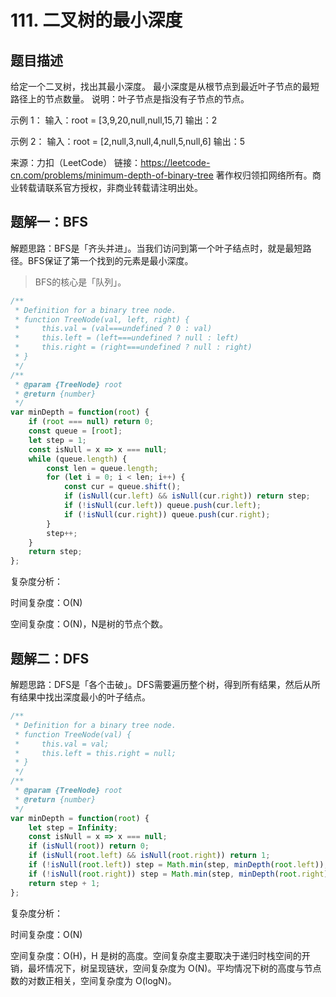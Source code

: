 # 111. 二叉树的最小深度

## 题目描述

给定一个二叉树，找出其最小深度。
最小深度是从根节点到最近叶子节点的最短路径上的节点数量。
说明：叶子节点是指没有子节点的节点。

示例 1：
输入：root = [3,9,20,null,null,15,7]
输出：2

示例 2：
输入：root = [2,null,3,null,4,null,5,null,6]
输出：5

来源：力扣（LeetCode）
链接：https://leetcode-cn.com/problems/minimum-depth-of-binary-tree
著作权归领扣网络所有。商业转载请联系官方授权，非商业转载请注明出处。

## 题解一：BFS

解题思路：BFS是「齐头并进」。当我们访问到第一个叶子结点时，就是最短路径。BFS保证了第一个找到的元素是最小深度。

> BFS的核心是「队列」。

```js
/**
 * Definition for a binary tree node.
 * function TreeNode(val, left, right) {
 *     this.val = (val===undefined ? 0 : val)
 *     this.left = (left===undefined ? null : left)
 *     this.right = (right===undefined ? null : right)
 * }
 */
/**
 * @param {TreeNode} root
 * @return {number}
 */
var minDepth = function(root) {
    if (root === null) return 0;
    const queue = [root];
    let step = 1;
    const isNull = x => x === null;
    while (queue.length) {
        const len = queue.length;
        for (let i = 0; i < len; i++) {
            const cur = queue.shift();
            if (isNull(cur.left) && isNull(cur.right)) return step;
            if (!isNull(cur.left)) queue.push(cur.left);
            if (!isNull(cur.right)) queue.push(cur.right);
        }
        step++;
    }
    return step;
};
```

复杂度分析：

时间复杂度：O(N)

空间复杂度：O(N)，N是树的节点个数。

## 题解二：DFS

解题思路：DFS是「各个击破」。DFS需要遍历整个树，得到所有结果，然后从所有结果中找出深度最小的叶子结点。

```js
/**
 * Definition for a binary tree node.
 * function TreeNode(val) {
 *     this.val = val;
 *     this.left = this.right = null;
 * }
 */
/**
 * @param {TreeNode} root
 * @return {number}
 */
var minDepth = function(root) {
    let step = Infinity;
    const isNull = x => x === null;
    if (isNull(root)) return 0;
    if (isNull(root.left) && isNull(root.right)) return 1;
    if (!isNull(root.left)) step = Math.min(step, minDepth(root.left));
    if (!isNull(root.right)) step = Math.min(step, minDepth(root.right));
    return step + 1;
};
```

复杂度分析：

时间复杂度：O(N)

空间复杂度：O(H)，H 是树的高度。空间复杂度主要取决于递归时栈空间的开销，最坏情况下，树呈现链状，空间复杂度为 O(N)。平均情况下树的高度与节点数的对数正相关，空间复杂度为 O(logN)。

